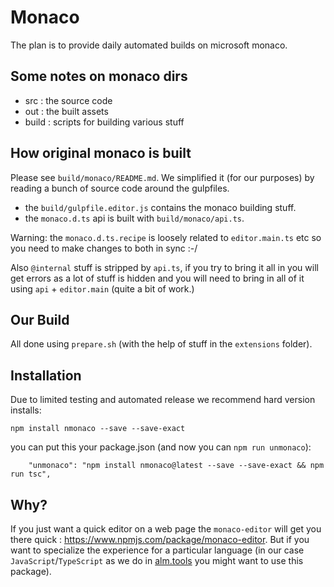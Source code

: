 # Monaco

The plan is to provide daily automated builds on microsoft monaco.

## Some notes on monaco dirs
* src : the source code
* out : the built assets
* build : scripts for building various stuff

## How original monaco is built

Please see `build/monaco/README.md`. We simplified it (for our purposes) by reading a bunch of source code around the gulpfiles.

* the `build/gulpfile.editor.js` contains the monaco building stuff.
* the `monaco.d.ts` api is built with `build/monaco/api.ts`.

Warning: the `monaco.d.ts.recipe` is loosely related to `editor.main.ts` etc so you need to make changes to both in sync :-/

Also `@internal` stuff is stripped by `api.ts`, if you try to bring it all in you will get errors as a lot of stuff is hidden and you will need to bring
in all of it using `api` + `editor.main` (quite a bit of work.)

## Our Build

All done using `prepare.sh` (with the help of stuff in the `extensions` folder).

## Installation

Due to limited testing and automated release we recommend hard version installs:

```
npm install nmonaco --save --save-exact
```

you can put this your package.json (and now you can `npm run unmonaco`):

```
    "unmonaco": "npm install nmonaco@latest --save --save-exact && npm run tsc",
```

## Why?
If you just want a quick editor on a web page the `monaco-editor` will get you there quick : https://www.npmjs.com/package/monaco-editor. But if you want to specialize the experience for a particular language (in our case `JavaScript`/`TypeScript` as we do in [alm.tools](http://alm.tools) you might want to use this package).
